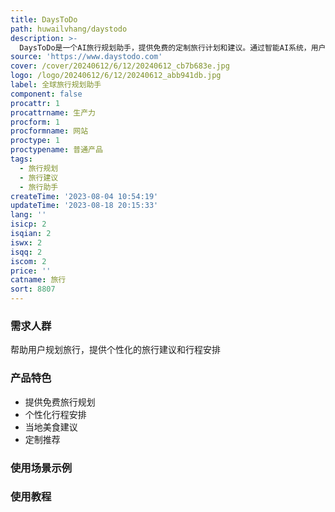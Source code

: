 ```yaml
---
title: DaysToDo
path: huwailvhang/daystodo
description: >-
  DaysToDo是一个AI旅行规划助手，提供免费的定制旅行计划和建议。通过智能AI系统，用户可以轻松规划到世界各地的完美假期，获得个性化的行程安排、当地美食建议和定制推荐。
source: 'https://www.daystodo.com'
cover: /cover/20240612/6/12/20240612_cb7b683e.jpg
logo: /logo/20240612/6/12/20240612_abb941db.jpg
label: 全球旅行规划助手
component: false
procattr: 1
procattrname: 生产力
procform: 1
procformname: 网站
proctype: 1
proctypename: 普通产品
tags:
  - 旅行规划
  - 旅行建议
  - 旅行助手
createTime: '2023-08-04 10:54:19'
updateTime: '2023-08-18 20:15:33'
lang: ''
isicp: 2
isqian: 2
iswx: 2
isqq: 2
iscom: 2
price: ''
catname: 旅行
sort: 8807
---
```




### 需求人群
帮助用户规划旅行，提供个性化的旅行建议和行程安排

### 产品特色
- 提供免费旅行规划
- 个性化行程安排
- 当地美食建议
- 定制推荐

### 使用场景示例


### 使用教程


  
